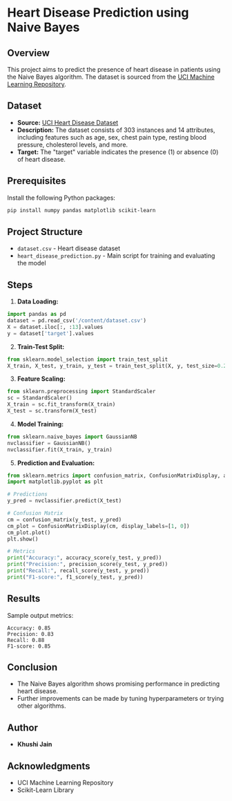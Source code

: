 # Heart Disease Prediction using Naive Bayes

## Overview
This project aims to predict the presence of heart disease in patients using the Naive Bayes algorithm. The dataset is sourced from the [UCI Machine Learning Repository](https://archive.ics.uci.edu/dataset/45/heart+disease).

## Dataset
- **Source:** [UCI Heart Disease Dataset](https://archive.ics.uci.edu/dataset/45/heart+disease)
- **Description:** The dataset consists of 303 instances and 14 attributes, including features such as age, sex, chest pain type, resting blood pressure, cholesterol levels, and more.
- **Target:** The "target" variable indicates the presence (1) or absence (0) of heart disease.

## Prerequisites
Install the following Python packages:
```bash
pip install numpy pandas matplotlib scikit-learn
```

## Project Structure
- `dataset.csv` - Heart disease dataset
- `heart_disease_prediction.py` - Main script for training and evaluating the model

## Steps
1. **Data Loading:**
```python
import pandas as pd
dataset = pd.read_csv('/content/dataset.csv')
X = dataset.iloc[:, :13].values
y = dataset['target'].values
```

2. **Train-Test Split:**
```python
from sklearn.model_selection import train_test_split
X_train, X_test, y_train, y_test = train_test_split(X, y, test_size=0.20, random_state=90)
```

3. **Feature Scaling:**
```python
from sklearn.preprocessing import StandardScaler
sc = StandardScaler()
X_train = sc.fit_transform(X_train)
X_test = sc.transform(X_test)
```

4. **Model Training:**
```python
from sklearn.naive_bayes import GaussianNB
nvclassifier = GaussianNB()
nvclassifier.fit(X_train, y_train)
```

5. **Prediction and Evaluation:**
```python
from sklearn.metrics import confusion_matrix, ConfusionMatrixDisplay, accuracy_score, precision_score, recall_score, f1_score
import matplotlib.pyplot as plt

# Predictions
y_pred = nvclassifier.predict(X_test)

# Confusion Matrix
cm = confusion_matrix(y_test, y_pred)
cm_plot = ConfusionMatrixDisplay(cm, display_labels=[1, 0])
cm_plot.plot()
plt.show()

# Metrics
print("Accuracy:", accuracy_score(y_test, y_pred))
print("Precision:", precision_score(y_test, y_pred))
print("Recall:", recall_score(y_test, y_pred))
print("F1-score:", f1_score(y_test, y_pred))
```

## Results
Sample output metrics:
```
Accuracy: 0.85
Precision: 0.83
Recall: 0.88
F1-score: 0.85
```

## Conclusion
- The Naive Bayes algorithm shows promising performance in predicting heart disease.
- Further improvements can be made by tuning hyperparameters or trying other algorithms.

## Author
- **Khushi Jain**

## Acknowledgments
- UCI Machine Learning Repository
- Scikit-Learn Library

